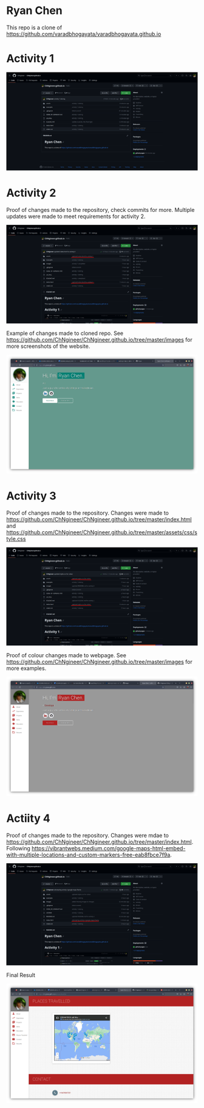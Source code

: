 # Ryan Chen

This repo is a clone of https://github.com/varadbhogayata/varadbhogayata.github.io

# Activity 1

![Alt text](images/activity1.png)

# Activity 2

Proof of changes made to the repository, check commits for more. Multiple updates were made to meet requirements for activity 2.

![Alt text](images/activity2-1.png)

Example of changes made to cloned repo. See https://github.com/ChNgineer/ChNgineer.github.io/tree/master/images for more screenshots of the website.

![Alt text](images/activity2-2.png)

# Activity 3

Proof of changes made to the repository. Changes were made to https://github.com/ChNgineer/ChNgineer.github.io/tree/master/index.html and https://github.com/ChNgineer/ChNgineer.github.io/tree/master/assets/css/style.css

![Alt text](images/activity3-1.png)

Proof of colour changes made to webpage. See https://github.com/ChNgineer/ChNgineer.github.io/tree/master/images for more examples.

![Alt text](images/activity3-2.png)

# Actiity 4

Proof of changes made to the repository. Changes were mdae to https://github.com/ChNgineer/ChNgineer.github.io/tree/master/index.html. Following https://vibrantwebs.medium.com/google-maps-html-embed-with-multiple-locations-and-custom-markers-free-eab8fbce7f9a.

![Alt text](images/activity4-1.png)

Final Result

![Alt text](images/activity4-2.png)